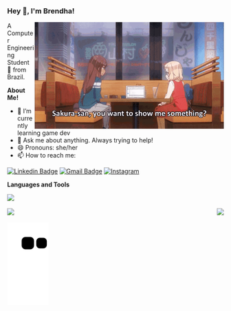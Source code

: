 <!--
**Cophhy/Cophhy** is a ✨ _special_ ✨ repository because its `README.md` (this file) appears on your GitHub profile.

Here are some ideas to get you started:

 🔭 I’m currently working on asdasd
- 🌱 I’m currently learning ...
- 👯 I’m looking to collaborate on ...
- 🤔 I’m looking for help with ...
- 💬 Ask me about ...
- 📫 How to reach me: ...
- 😄 Pronouns: ...
- ⚡ Fun fact: ...
-->
<h3 title="hehehe"> Hey 👋, I'm Brendha!</h3>
<a href="https://www.linkedin.com/in/brendha-gruber/">  
  <img align="right" alt="GIF" src="https://github.com/Cophhy/Cophhy/blob/main/new-game-computer-crash.gif" width="440" />
</a>

A Computer Engineering Student 🚀 from Brazil.

**About Me!**
- 🔭 I’m currently learning game dev
- 💬  Ask me about anything. Always trying to help!
- 😄 Pronouns: she/her
- 📫 How to reach me: 

[![Linkedin Badge](https://img.shields.io/badge/LinkedIn-0077B5?style=for-the-badge&logo=linkedin&logoColor=white)](https://www.linkedin.com/in/brendha-gruber/) 
[![Gmail Badge](https://img.shields.io/badge/Gmail-D14836?style=for-the-badge&logo=gmail&logoColor=white)](mailto:brendhaiara7@gmail.com)
[![Instagram](https://img.shields.io/badge/Instagram-%23E4405F.svg?style=for-the-badge&logo=Instagram&logoColor=white)](https://www.instagram.com/cophhy/)

**Languages and Tools**  
 
<p align="left">
  <a href="https://skillicons.dev">
    <img src="https://skillicons.dev/icons?i=java,cs,cpp,arduino,raspberrypi,autocad,unity,unreal,blender&perline=3" />
  </a>
</p>

<div>
<a href="https://github.com/Cophhy">
<img height="130em" src="https://github-readme-stats-git-masterrstaa-rickstaa.vercel.app/api/top-langs/?username=Cophhy&layout=compact&langs_count=7&theme=tokyonight"/>
<img align="right" height="130em" src="https://github-readme-stats-git-masterrstaa-rickstaa.vercel.app/api?username=Cophhy&show_icons=true&theme=tokyonight&include_all_commits=true&count_private=true"/>
</div>

![snake gif](https://github.com/Cophhy/Cophhy/blob/output/github-contribution-grid-snake.svg#gh-dark-mode-only)
